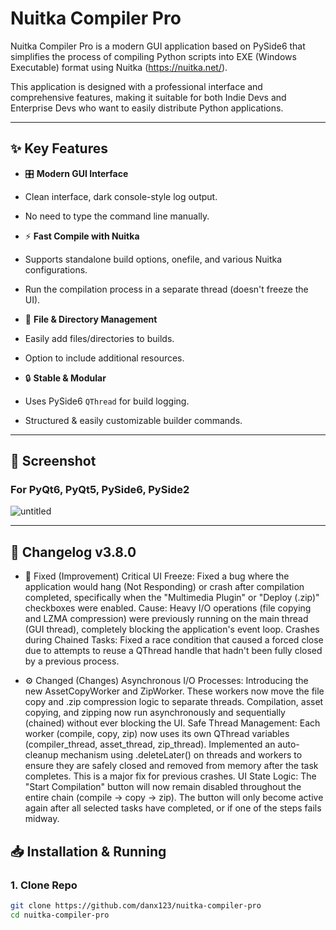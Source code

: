 # Nuitka Compiler Pro

Nuitka Compiler Pro is a modern GUI application based on PySide6 that simplifies the process of compiling Python scripts into EXE (Windows Executable) format using Nuitka (https://nuitka.net/).

This application is designed with a professional interface and comprehensive features, making it suitable for both Indie Devs and Enterprise Devs who want to easily distribute Python applications.

---

## ✨ Key Features

- 🎛️ **Modern GUI Interface**
- Clean interface, dark console-style log output.
- No need to type the command line manually.

- ⚡ **Fast Compile with Nuitka**
- Supports standalone build options, onefile, and various Nuitka configurations.
- Run the compilation process in a separate thread (doesn't freeze the UI).

- 📂 **File & Directory Management**
- Easily add files/directories to builds.
- Option to include additional resources.

- 🔒 **Stable & Modular**
- Uses PySide6 `QThread` for build logging.
- Structured & easily customizable builder commands.

---

## 📸 Screenshot
### For PyQt6, PyQt5, PySide6, PySide2
![untitled](https://github.com/user-attachments/assets/ba2f6841-b9c3-4f10-9b71-8fb5b0d6515d)

---

## 📝 Changelog v3.8.0
- 🐛 Fixed (Improvement)
Critical UI Freeze: Fixed a bug where the application would hang (Not Responding) or crash after compilation completed, specifically when the "Multimedia Plugin" or "Deploy (.zip)" checkboxes were enabled.
Cause: Heavy I/O operations (file copying and LZMA compression) were previously running on the main thread (GUI thread), completely blocking the application's event loop.
Crashes during Chained Tasks: Fixed a race condition that caused a forced close due to attempts to reuse a QThread handle that hadn't been fully closed by a previous process.

- ⚙️ Changed (Changes)
Asynchronous I/O Processes:
Introducing the new AssetCopyWorker and ZipWorker. These workers now move the file copy and .zip compression logic to separate threads.
Compilation, asset copying, and zipping now run asynchronously and sequentially (chained) without ever blocking the UI.
Safe Thread Management:
Each worker (compile, copy, zip) now uses its own QThread variables (compiler_thread, asset_thread, zip_thread).
Implemented an auto-cleanup mechanism using .deleteLater() on threads and workers to ensure they are safely closed and removed from memory after the task completes. This is a major fix for previous crashes.
UI State Logic:
The "Start Compilation" button will now remain disabled throughout the entire chain (compile -> copy -> zip).
The button will only become active again after all selected tasks have completed, or if one of the steps fails midway.


## 📥 Installation & Running

### 1. Clone Repo
```bash
git clone https://github.com/danx123/nuitka-compiler-pro
cd nuitka-compiler-pro
